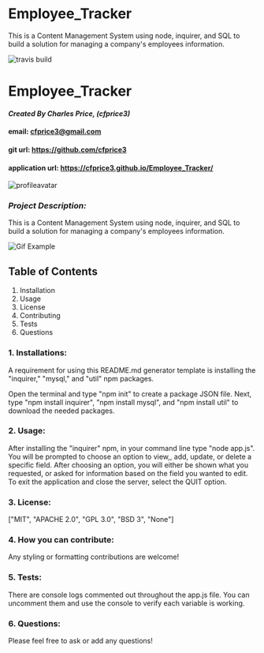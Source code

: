 # Employee_Tracker
This is a Content Management System using node, inquirer, and SQL to build  a solution for managing a company's employees information.



![travis build](https://travis-ci.com/cfprice3/Employee_Tracker.svg?branch=master)
# **Employee_Tracker**

#### *Created By Charles Price, (cfprice3)*
#### email: cfprice3@gmail.com
#### git url: https://github.com/cfprice3
#### application url: https://cfprice3.github.io/Employee_Tracker/
![profileavatar](https://avatars2.githubusercontent.com/u/58721464?v=4)

### *Project Description:*
This is a Content Management System using node, inquirer, and SQL to build  a solution for managing a company's employees information.


![Gif Example](\assets\gif\empTracker.gif)


 ## **Table of Contents**
 1. Installation
 2. Usage
 3. License
 4. Contributing
 5. Tests
 6. Questions



### **1. Installations:**
A requirement for using this README.md generator template is installing the "inquirer," "mysql," and "util" npm packages.

Open the terminal and type "npm init" to create a package JSON file.  Next, type "npm install inquirer", "npm install mysql", and "npm install util" to download the needed packages.


### **2. Usage:**
After installing the "inquirer" npm, in your command line type "node app.js". You will be
prompted to choose an option to view,, add, update, or delete a specific field. After choosing an option, you will either be shown what you requested, or asked for information based on the field you wanted to edit.  To exit the application and close the server, select the QUIT option.


### **3. License:**
["MIT", "APACHE 2.0", "GPL 3.0", "BSD 3", "None"]


### **4. How you can contribute:**
Any styling or formatting contributions are welcome!


### **5. Tests:**
There are console logs commented out throughout the app.js file.
You can uncomment them and use the console to verify each variable is working.


### **6. Questions:**
Please feel free to ask or add any questions!

